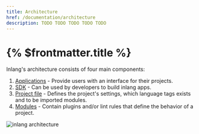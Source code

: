 ```yaml
---
title: Architecture
href: /documentation/architecture
description: TODO TODO TODO TODO TODO
---
```


# {% $frontmatter.title %}

Inlang's architecture consists of four main components:

1. [Applications](/documentation/app) - Provide users with an interface for their projects.
2. [SDK](/documentation/sdk) - Can be used by developers to build inlang apps.
3. [Project file](/documentation/manually-create-project) - Defines the project's settings, which language tags exists and to be imported modules.
4. [Modules](/documentation/plugin) - Contain plugins and/or lint rules that define the behavior of a project.

![inlang architecture](https://cdn.jsdelivr.net/gh/inlang/monorepo/inlang/documentation/assets/architecture.jpg)
